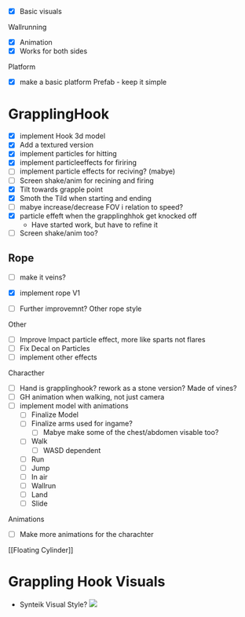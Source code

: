 - [x] Basic visuals

Wallrunning
- [x] Animation
- [x] Works for both sides

Platform
- [x] make a basic platform Prefab - keep it simple

# GrapplingHook
- [x] implement Hook 3d model
- [x] Add a textured version
- [x] implement particles for hitting
- [x] implement particleeffects for firiring
- [ ] implement particle effects for reciving? (mabye)
- [ ] Screen shake/anim for recining and firing
- [x] Tilt towards grapple point
- [x] Smoth the Tild when starting and ending
- [ ] mabye increase/decrease FOV i relation to speed?
- [x] particle effeft when the grapplinghhok get knocked off
	- Have started work, but have to refine it
- [ ] Screen shake/anim too?
## Rope
- [ ] make it veins?
- [x] implement rope V1
- [ ] Further improvemnt? Other rope style


Other
- [ ] Improve Impact particle effect, more like sparts not flares
- [ ] Fix Decal on Particles
- [ ] implement other effects

Characther
- [ ] Hand is grapplinghook? rework as a stone version? Made of vines?
- [ ] GH animation when walking, not just camera
- [ ] implement model with animations
	- [ ] Finalize Model
	- [ ] Finalize arms used for ingame?
		- [ ] Mabye make some of the chest/abdomen visable too?
	- [ ] Walk
		- [ ] WASD dependent
	- [ ] Run
	- [ ] Jump
	- [ ] In air
	- [ ] Wallrun
	- [ ] Land
	- [ ] Slide

Animations
- [ ] Make more animations for the charachter


[[Floating Cylinder]]




# Grappling Hook Visuals
- Synteik Visual Style?
![](https://media.milanote.com/p/images/1KQKBR1SS2q61D/xsm/image.png)